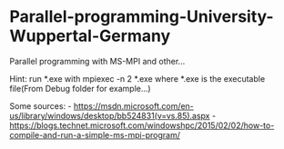# Parallel-programming-University-Wuppertal-Germany

Parallel programming with MS-MPI and other...


Hint: run *.exe with mpiexec -n 2 *.exe
where *.exe is the executable file(From Debug folder for example...)



Some sources:
	- https://msdn.microsoft.com/en-us/library/windows/desktop/bb524831(v=vs.85).aspx
	- https://blogs.technet.microsoft.com/windowshpc/2015/02/02/how-to-compile-and-run-a-simple-ms-mpi-program/